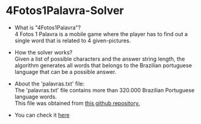 # 4Fotos1Palavra-Solver
- What is "4Fotos1Palavra"?  
  4 Fotos 1 Palavra is a mobile game where the player has to find out a single word that is related to 4 given-pictures.

- How the solver works?  
   Given a list of possible characters and the answer string length, the algorithm generates all words that belongs to the Brazilian portuguese language that can
   be a possible answer.

- About the 'palavras.txt' file:  
    The 'palavras.txt' file contains more than 320.000 Brazilian Portuguese language words.  
    This file was obtained from [this github repository.](https://github.com/pythonprobr/palavras)  
    
- You can check it [here](https://cin.ufpe.br/~gcgm/solver)

